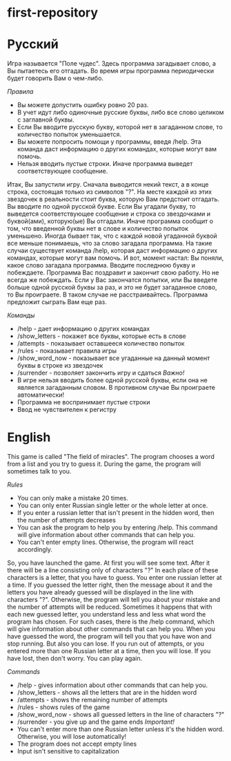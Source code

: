 # first-repository

<h1>Русский</h1>

Игра называется "Поле чудес". 
Здесь программа загадывает слово, а Вы пытаетесь его отгадать. Во время игры программа периодически будет говорить Вам о чем-либо.

*Правила*
- Вы можете допустить ошибку ровно 20 раз.
- В учет идут либо одиночные русские буквы, либо все слово целиком с заглавной буквы.
- Если Вы вводите русскую букву, которой нет в загаданном слове, то количество попыток уменьшается.
- Вы можете попросить помощи у программы, введя /help. Эта команда даст информацию о других командах, которые могут вам помочь.
- Нельзя вводить пустые строки. Иначе программа выведет соответствующее сообщение.

Итак, Вы запустили игру. Сначала выводится некий текст, а в конце строка, состоящая только из символов "?".
На месте каждой из этих звездочек в реальности стоит буква, которую Вам предстоит отгадать.
Вы вводите по одной русской букве.
Если Вы угадали букву, то выведется соответствующее сообщение и строка со звездочками и буквой(ами), которую(ые) Вы отгадали.
Иначе программа сообщит о том, что введенной буквы нет в слове и количество попыток уменьшено.
Иногда бывает так, что с каждой новой угаданной буквой все меньше понимаешь, что за слово загадала программа.
На такие случаи существует команда /help, которая даст информацию о других командах, которые могут вам помочь.
И вот, момент настал: Вы поняли, какое слово загадала программа. Вводите последнюю букву и побеждаете. 
Программа Вас поздравит и закончит свою работу.
Но не всегда же побеждать. Если у Вас закончатся попытки, или Вы введете больше одной русской буквы за раз, и это не будет загаданное слово, то Вы проиграете.
В таком случае не расстраивайтесь. Программа предложит сыграть Вам еще раз.

*Команды*
 - /help - дает информацию о других командах
 - /show_letters - покажет все буквы, которые есть в слове
 - /attempts - показывает оставшееся количество попыток
 - /rules - показывает правила игры
 - /show_word_now - показывает все угаданные на данный момент буквы в строке из звездочек
 - /surrender - позволяет закончить игру и сдаться
*Важно!*
 - В игре нельзя вводить более одной русской буквы, если она не является загаданным словом. В противном случае Вы проиграете автоматически!
 - Программа не воспринимает пустые строки
 - Ввод не чувствителен к регистру


<h1>English</h1>

This game is called "The field of miracles".
The program chooses a word from a list and you try to guess it. During the game, the program will sometimes talk to you.

*Rules*
 - You can only make a mistake 20 times.
 - You can only enter Russian single letter or the whole letter at once.
 - If you enter a russian letter that isn't present in the hidden word, then the number of attempts decreases
 - You can ask the program to help you by entering /help. This command will give information about other commands that can help you.
 - You can't enter empty lines. Otherwise, the program will react accordingly.

So, you have launched the game. At first you will see some text. After it there will be a line consisting only of characters "?"
In each place of these characters is a letter, that you have to guess.
You enter one russian letter at a time.
If you guessed the letter right, then the message about it and the letters you have already guessed will be displayed in the line with characters "?".
Otherwise, the program will tell you about your mistake and the number of attempts will be reduced.
Sometimes it happens that with each new guessed letter, you understand less and less what word the program has chosen.
For such cases, there is the /help command, which will give information about other commands that can help you.
When you have guessed the word, the program will tell you that you have won and stop running.
But also you can lose. If you run out of attempts, or you entered more than one Russian letter at a time, then you will lose.
If you have lost, then don't worry. You can play again.

*Commands*
 - /help - gives information about other commands that can help you.
 - /show_letters - shows all the letters that are in the hidden word
 - /attempts - shows the remaining number of attempts
 - /rules - shows rules of the game
 - /show_word_now - shows all guessed letters in the line of characters "?"
 - /surrender - you give up and the game ends
*Important!*
 - You can't enter more than one Russian letter unless it's the hidden word. Otherwise, you will lose automatically!
 - The program does not accept empty lines
 - Input isn't sensitive to capitalization
